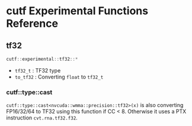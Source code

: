 # cutf Experimental Functions Reference

## tf32
```cpp
cutf::experimental::tf32::*
```

- `tf32_t` : TF32 type
- `to_tf32` : Converting `float` to `tf32_t`

### cutf::type::cast
`cutf::type::cast<nvcuda::wmma::precision::tf32>(x)` is also converting FP16/32/64 to TF32 using this function if CC < 8.
Otherwise it uses a PTX instruction `cvt.rna.tf32.f32`.
